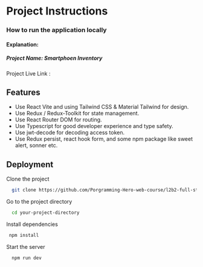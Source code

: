 # Project Instructions

### How to run the application locally

#### Explanation:

##### Project Name: Smartphoen Inventory

Project Live Link :

## Features

- Use React Vite and using Tailwind CSS & Material Tailwind for design.
- Use Redux / Redux-Toolkit for state management.
- Use React Router DOM for routing.
- Use Typescript for good developer experience and type safety.
- Use jwt-decode for decoding access token.
- Use Redux persist, react hook form, and some npm package like sweet alert, sonner etc.

## Deployment

Clone the project

```bash
  git clone https://github.com/Porgramming-Hero-web-course/l2b2-full-stack-a5-client-side-jubayer1418.git
```

Go to the project directory

```bash
  cd your-project-directory
```

Install dependencies

```bash
 npm install
```

Start the server

```bash
  npm run dev
```
